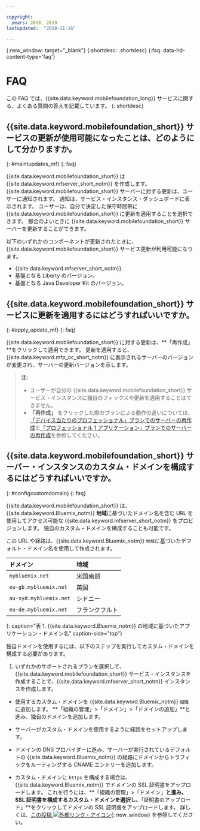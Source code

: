 ```yaml
---

copyright:
  years: 2018, 2019
lastupdated:  "2018-11-16"

---
```


{:new_window: target="_blank"}
{:shortdesc: .shortdesc}
{:faq: data-hd-content-type='faq'}

# FAQ

この FAQ では、{{site.data.keyword.mobilefoundation_long}} サービスに関する、よくある質問の答えを記載しています。
{: shortdesc}

## {{site.data.keyword.mobilefoundation_short}} サービスの更新が使用可能になったことは、どのようにして分かりますか。
{: #maintupdates_mf}
{: faq}

{{site.data.keyword.mobilefoundation_short}} は {{site.data.keyword.mfserver_short_notm}} を作成します。 {{site.data.keyword.mobilefoundation_short}} サーバーに対する更新は、ユーザーに通知されます。 通知は、サービス・インスタンス・ダッシュボードに表示されます。 ユーザーは、自分で決定した保守時間帯に {{site.data.keyword.mobilefoundation_short}} に更新を適用することを選択できます。 都合のよいときに {{site.data.keyword.mobilefoundation_short}} サーバーを更新することができます。

以下のいずれかのコンポーネントが更新されたときに、{{site.data.keyword.mobilefoundation_short}} サービス更新が利用可能になります。

* {{site.data.keyword.mfserver_short_notm}}.
* 基盤となる Liberty のバージョン。
* 基盤となる Java Developer Kit のバージョン。

## {{site.data.keyword.mobilefoundation_short}} サービスに更新を適用するにはどうすればいいですか。
{: #apply_update_mf}
{: faq}

{{site.data.keyword.mobilefoundation_short}} に対する更新は、**「再作成」**をクリックして適用できます。
更新を適用すると、{{site.data.keyword.mfp_oc_short_notm}} に表示されるサーバーのバージョンが変更され、サーバーの更新バージョンを示します。

> **注:**
>  * ユーザーが自分の {{site.data.keyword.mobilefoundation_short}} サービス・インスタンスに独自のフィックスや更新を適用することはできません。
>  * **「再作成」** をクリックした際のプランによる動作の違いについては、[「デバイス当たりのプロフェッショナル」プランでのサーバーの再作成](/docs/services/mobilefoundation?topic=mobilefoundation-c_using_mfs_p5#recreate_mobilefoundation_p5)と[「プロフェッショナル 1 アプリケーション」プランでのサーバーの再作成](/docs/services/mobilefoundation?topic=mobilefoundation-c_using_mfs_p2#recreate_mobilefoundation_p2)を参照してください。
>

## {{site.data.keyword.mobilefoundation_short}} サーバー・インスタンスのカスタム・ドメインを構成するにはどうすればいいですか。
{: #configcustomdomain}
{: faq}

{{site.data.keyword.mobilefoundation_short}} は、{{site.data.keyword.Bluemix_notm}} **地域**に基づいたドメイン名を含む URL を使用してアクセス可能な {{site.data.keyword.mfserver_short_notm}} をプロビジョンします。 独自のカスタム・ドメインを構成することも可能です。

この URL や経路は、{{site.data.keyword.Bluemix_notm}} `地域`に基づいたデフォルト・ドメイン名を使用して作成されます。

  |ドメイン |  地域  |    
  |:----- | :----- |    
  |`mybluemix.net` | 米国南部 |    
  |`eu-gb.mybluemix.net` | 英国  |
  |`au-syd.mybluemix.net` | シドニー  |   
  |`eu-de.mybluemix.net` | フランクフルト |   
  {: caption="表 1. {{site.data.keyword.Bluemix_notm}} の地域に基づいたアプリケーション・ドメイン名" caption-side="top"}

独自ドメインを使用するには、以下のステップを実行してカスタム・ドメインを構成する必要があります。

1.	いずれかのサポートされるプランを選択して、{{site.data.keyword.mobilefoundation_short}} サービス・インスタンスを作成することで、{{site.data.keyword.mfserver_short_notm}} インスタンスを作成します。

+ 使用するカスタム・ドメインを {{site.data.keyword.Bluemix_notm}} `組織` に追加します。 **「組織の管理」>「ドメイン」>「ドメインの追加」**と進み、独自のドメインを追加します。

+ サーバーがカスタム・ドメインを使用するように経路をセットアップします。

+ ドメインの DNS プロバイダーに進み、サーバーが実行されているデフォルトの {{site.data.keyword.Bluemix_notm}} の経路にドメインからトラフィックをルーティングする CNAME エントリーを追加します。

+ カスタム・ドメインに `https` を構成する場合は、{{site.data.keyword.Bluemix_notm}} でドメインの SSL 証明書をアップロードします。 これを行うには、**「組織の管理」>「ドメイン」**と進み、SSL 証明書を構成するカスタム・ドメインを選択し、**「証明書のアップロード」**をクリックしてドメインの SSL 証明書をアップロードします。 詳しくは、[この投稿 ![外部リンク・アイコン](../../icons/launch-glyph.svg "外部リンク・アイコン")](https://developer.ibm.com/bluemix/2014/09/28/ssl-certificates-bluemix-custom-domains/){: new_window} を参照してください。
